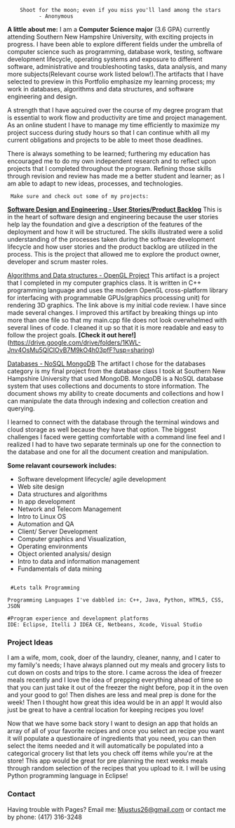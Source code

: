         Shoot for the moon; even if you miss you'll land among the stars
              - Anonymous

**A little about me:** I am a **Computer Science major** (3.6 GPA) currently attending Southern New Hampshire University, with exciting projects in progress. I have been able to explore different fields under the umbrella of computer science such as programming, database work, testing, software development lifecycle, operating systems and exposure to different software, administrative and troubleshooting tasks, data analysis, and many more subjects(Relevant course work listed below!).The artifacts that I have selected to preview in this Portfolio emphasize my learning process; my work in databases, algorithms and data structures, and software engineering and design. 

A strength that I have aqcuired over the course of my degree program that is essential to work flow and productivity are time and project management. As an online student I have to manage my time efficiently to maximize my project success during study hours so that I can continue whith all my current obligations and projects to be able to meet those deadlines. 

There is always something to be learned; furthering my education has encouraged me to do my own independent research and to reflect upon projects that I completed throughout the program. Refining those skills through revision and review has made me a better student and learner; as I am able to adapt to new ideas, processes, and technologies.   


     Make sure and check out some of my projects: 
**[Software Design and Engineering - User Stories/Product Backlog](https://github.com/Mjustus26/mjustus26.github.io/blob/master/CS-product.backlog%26user.stories.xlsx)**
This is in the heart of software design and engineering because the user stories help lay the foundation and give a description of the features of the deployment and how it will be structured. The skills illustrated were a solid understanding of the processes taken during the software development lifecycle and how user stories and the product backlog are utilized in the process. This is the project that allowed me to explore the product owner, developer and scrum master roles.


[Algorithms and Data structures - OpenGL Project](https://drive.google.com/file/d/1LGH4coeIfgdXpA7P8zFppt1rFBNQpVmx/view?usp=sharing)
This artifact is a project that I completed in my computer graphics class. It is written in C++ programming language and uses the modern OpenGL cross-platform library for interfacing with programmable GPUs(graphics processing unit) for rendering 3D graphics. The link above is my initial code review. I have since made several changes. I improved this artifact by breaking things up into more than one file so that my main.cpp file does not look overwhelmed with several lines of code. I cleaned it up so that it is more readable and easy to follow the project goals. **[Check it out here!]**(https://drive.google.com/drive/folders/1KWL-Jnv4OsMu5QlClOvB7M9kO4h03pfF?usp=sharing) 

[Databases - NoSQL MongoDB](https://github.com/Mjustus26/mjustus26.github.io/blob/master/CS340.Final_Project_MJ.docx.zip)
The artifact I chose for the databases category is my final project from the database class I took at Southern New Hampshire University that used MongoDB. MongoDB is a NoSQL database system that uses collections and documents to store information. The document shows my ability to create documents and collections and how I can manipulate the data through indexing and collection creation and querying. 

I learned to connect with the database through the terminal windows and cloud storage as well because they have that option. The biggest challenges I faced were getting comfortable with a command line feel and I realized I had to have two separate terminals up one for the connection to the database and one for all the document creation and manipulation.


**Some relavant coursework includes:**
- Software development lifecycle/ agile development
- Web site design
- Data structures and algorithms
- In app development
- Network and Telecom Management
- Intro to Linux OS
- Automation and QA
- Client/ Server Development
- Computer graphics and Visualization, 
- Operating environments
- Object oriented analysis/ design
- Intro to data and information management
- Fundamentals of data mining

```

 #Lets talk Programming

Programming Languages I've dabbled in: C++, Java, Python, HTML5, CSS, JSON

#Program experience and development platforms
IDE: Eclipse, Itelli J IDEA CE, Netbeans, Xcode, Visual Studio

```


### Project Ideas

I am a wife, mom, cook, doer of the laundry, cleaner, nanny, and I cater to my family's needs; I have always planned out my meals and grocery lists to cut down on costs and trips to the store. I came across the idea of freezer meals recently and I love the idea of prepping everything ahead of time so that you can just take it out of the freezer the night before, pop it in the oven and your good to go! Then dishes are less and meal prep is done for the week! Then I thought how great this idea would be in an app! It would also just be great to have a central location for keeping recipes you love!

Now that we have some back story I want to design an app that holds an array of all of your favorite recipes and once you select an recipe you want it will populate a questionaire of ingredients that you need, you can then select the items needed and it will automatically be populated into a categorical grocery list that lets you check off items while you're at the store! This app would be great for pre planning the next weeks meals through random selection of the recipes that you upload to it. I will be using Python programming language in Eclipse! 

### Contact

Having trouble with Pages? 
Email me: Mjustus26@gmail.com or 
contact me by phone: (417) 316-3248
